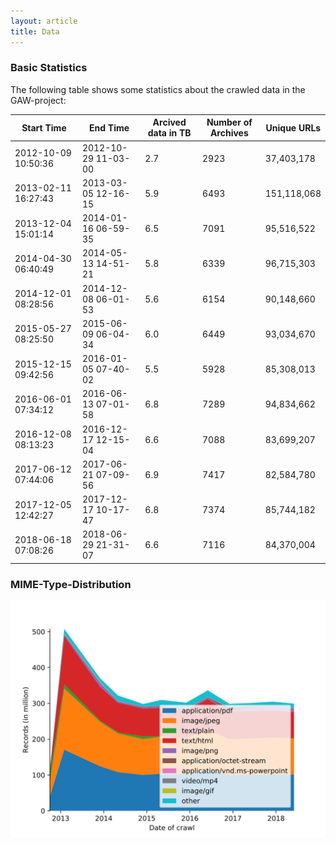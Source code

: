 ```yaml
---
layout: article
title: Data
---
```


### Basic Statistics

The following table shows some statistics about the crawled data in the GAW-project:

| Start Time          | End Time            | Arcived data in TB | Number of Archives | Unique URLs |
|---------------------|---------------------|--------------------|--------------------|--------------|
| 2012-10-09 10:50:36 | 2012-10-29 11-03-00 | 2.7 | 2923 | 37,403,178 |
| 2013-02-11 16:27:43 | 2013-03-05 12-16-15 | 5.9 | 6493 | 151,118,068 |
| 2013-12-04 15:01:14 | 2014-01-16 06-59-35 | 6.5 | 7091 | 95,516,522 |
| 2014-04-30 06:40:49 | 2014-05-13 14-51-21 | 5.8 | 6339 | 96,715,303 |
| 2014-12-01 08:28:56 | 2014-12-08 06-01-53 | 5.6 | 6154 | 90,148,660 |
| 2015-05-27 08:25:50 | 2015-06-09 06-04-34 | 6.0 | 6449 | 93,034,670 |
| 2015-12-15 09:42:56 | 2016-01-05 07-40-02 | 5.5 | 5928 | 85,308,013 |
| 2016-06-01 07:34:12 | 2016-06-13 07-01-58 | 6.8 | 7289 | 94,834,662 |
| 2016-12-08 08:13:23 | 2016-12-17 12-15-04 | 6.6 | 7088 | 83,699,207 |
| 2017-06-12 07:44:06 | 2017-06-21 07-09-56 | 6.9 | 7417 | 82,584,780 |
| 2017-12-05 12:42:27 | 2017-12-17 10-17-47 | 6.8 | 7374 | 85,744,182 |
| 2018-06-18 07:08:26 | 2018-06-29 21-31-07 | 6.6 | 7116 | 84,370,004 |


### MIME-Type-Distribution
![MIME-Types](/assets/MimeTyperecordsStacked.svg)
